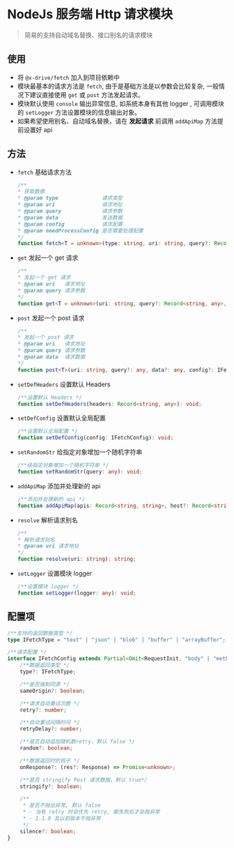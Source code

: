 # NodeJs 服务端 Http 请求模块

> 简易的支持自动域名替换、接口别名的请求模块

## 使用

- 将 `@x-drive/fetch` 加入到项目依赖中
- 模块最基本的请求方法是 `fetch`, 由于是基础方法是以参数会比较复杂, 一般情况下建议直接使用 `get` 或 `post` 方法发起请求。
- 模块默认使用 `console` 输出异常信息, 如系统本身有其他 logger , 可调用模块的 `setLogger` 方法设置模块的信息输出对象。
- 如果希望使用别名、自动域名替换，请在 **发起请求** 前调用 `addApiMap` 方法提前设置好 api

## 方法

- `fetch` 基础请求方法
    ```ts
    /**
    * 获取数据
    * @param type              请求类型
    * @param uri               请求地址
    * @param query             请求参数
    * @param data              发送数据
    * @param config            请求配置
    * @param needProcessConfig 是否需要处理配置
    */
    function fetch<T = unknown>(type: string, uri: string, query?: Record<string, any>, data?: any, config?: IFetchConfig, retry?: number, needProcessConfig?: boolean): Promise<T>;
    ```
- `get` 发起一个 get 请求
    ```ts
    /**
    * 发起一个 get 请求
    * @param uri   请求地址
    * @param query 请求参数
    */
    function get<T = unknown>(uri: string, query?: Record<string, any>, config?: IFetchConfig): Promise<T>;
    ```
- `post` 发起一个 post 请求
    ```ts
    /**
    * 发起一个 post 请求
    * @param uri   请求地址
    * @param query 请求参数
    * @param data  请求数据
    */
    function post<T>(uri: string, query?: any, data?: any, config?: IFetchConfig): Promise<T>;
    ```
- `setDefHeaders` 设置默认 Headers
    ```ts
    /**设置默认 Headers */
    function setDefHeaders(headers: Record<string, any>): void;
    ```
- `setDefConfig` 设置默认全局配置
    ```ts
    /**设置默认全局配置 */
    function setDefConfig(config: IFetchConfig): void;
    ```
- `setRandomStr` 给指定对象增加一个随机字符串
    ```ts
    /**给指定对象增加一个随机字符串 */
    function setRandomStr(query: any): void;
    ```
- `addApiMap` 添加并处理新的 api
    ```ts
    /**添加并处理新的 api */
    function addApiMap(apis: Record<string, string>, host?: Record<string, string>): void;
    ```
- `resolve` 解析请求别名
    ```ts
    /**
    * 解析请求别名
    * @param uri 请求地址
    */
    function resolve(uri: string): string;
    ```
- `setLogger` 设置模块 logger
    ```ts
    /**设置模块 logger */
    function setLogger(logger: any): void;
    ```
## 配置项
```ts
/**支持的返回数据类型 */
type IFetchType = "text" | "json" | "blob" | "buffer" | "arrayBuffer";

/**请求配置 */
interface IFetchConfig extends Partial<Omit<RequestInit, "body" | "method">> {
    /**数据返回类型 */
    type?: IFetchType;

    /**是否强制同源 */
    sameOrigin?: boolean;

    /**请求自动重试次数 */
    retry?: number;

    /**自动重试间隔时间 */
    retryDelay?: number;

    /**是否自动追加随机数retry，默认 false */
    random?: boolean;

    /**数据返回时的钩子 */
    onResponse?: (res?: Response) => Promise<unknown>;

    /**是否 stringify Post 请求数据，默认 true*/
    stringify?: boolean;

    /**
     * 是否不抛出异常, 默认 false
     * - 当有 retry 时会优先 retry, 都失败后才会抛异常
     * - 1.1.0 及以前版本不抛异常
     */
    silence?: boolean;
}
```
